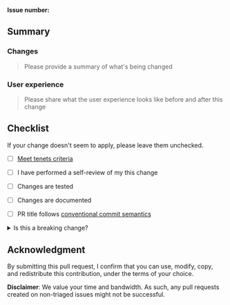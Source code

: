 **Issue number:**

## Summary

### Changes

> Please provide a summary of what's being changed

### User experience

> Please share what the user experience looks like before and after this change

## Checklist

If your change doesn't seem to apply, please leave them unchecked.

* [ ] [Meet tenets criteria](https://awslabs.github.io/aws-lambda-powertools-python/#tenets)
* [ ] I have performed a self-review of my this change
* [ ] Changes are tested
* [ ] Changes are documented
* [ ] PR title follows [conventional commit semantics](https://github.com/awslabs/aws-lambda-powertools-python/blob/376ec0a2ac0d2a40e0af5717bef42ff84ca0d1b9/.github/semantic.yml#L2)


<details>
<summary>Is this a breaking change?</summary>

**RFC issue number**:

Checklist:

* [ ] Migration process documented
* [ ] Implement warnings (if it can live side by side)

</details>

## Acknowledgment

By submitting this pull request, I confirm that you can use, modify, copy, and redistribute this contribution, under the terms of your choice.

**Disclaimer**: We value your time and bandwidth. As such, any pull requests created on non-triaged issues might not be successful.
